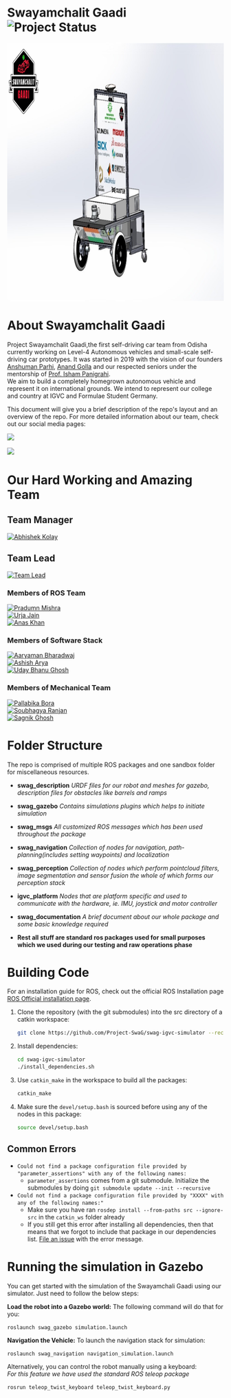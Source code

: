 # Swayamchalit Gaadi <br> ![Project Status](https://img.shields.io/badge/Status-Simulation%20Ready-green) 

<img src="./repo_assets_for_readme/cadmodel.jpg" width="900" height="600" align="center" /><br>

# About Swayamchalit Gaadi

Project Swayamchalit Gaadi,the first self-driving car team from Odisha currently working on Level-4 Autonomous vehicles and small-scale self-driving car prototypes. It was started in 2019 with the vision of our founders [Anshuman Parhi](https://www.linkedin.com/in/anshuman-parhi/), [Anand Golla](https://www.linkedin.com/in/anandgolla/) and our respected seniors under the mentorship of [Prof. Isham Panigrahi](https://www.linkedin.com/in/isham-panigrahi-9a192797/).<br>
We aim to build a completely homegrown autonomous vehicle and represent it on international grounds. We intend to represent our college and country at IGVC and Formulae Student Germany.

This document will give you a brief description of the repo's layout and an overview of the repo.
For more detailed information about our team, check out our social media pages:<br>
<p>
   <a href="https://www.instagram.com/swayamchalit_gaadi/">
  <img src="https://img.shields.io/badge/Instagram-E4405F?style=for-the-badge&logo=instagram&logoColor=white"></a>  
</p>
<p>
   <a href="https://www.linkedin.com/company/teamswag/">
  <img src="https://img.shields.io/badge/LinkedIn-0077B5?style=for-the-badge&logo=linkedin&logoColor=white"></a>  
</p>

# Our Hard Working and Amazing Team
## Team Manager
[![Abhishek Kolay](https://img.shields.io/badge/-Abhishek%20Kolay-yellowgreen)](https://www.linkedin.com/in/abhishek-kolay-a898061a5/)

## Team Lead
[![Team Lead](https://img.shields.io/badge/-Abhisek%20Omkar%20Prasad-red)](https://www.linkedin.com/in/abhisek-omkar-prasad-70937a173/)

### Members of ROS Team
[![Pradumn Mishra](https://img.shields.io/badge/-Pradumn%20Mishra-blue)](https://www.linkedin.com/in/pradumn203/)<br>
[![Urja Jain](https://img.shields.io/badge/-Urja%20Jain-9cf)](https://www.linkedin.com/in/urja-jain-020301/)<br>
[![Anas Khan](https://img.shields.io/badge/-Anas%20Khan-informational)](https://www.linkedin.com/in/anas-khan-731846219/)

### Members of Software Stack
[![Aaryaman Bharadwaj](https://img.shields.io/badge/-Aaryaman%20Bhardwaj-9cf)](https://www.linkedin.com/in/aaryaman-bhardwaj-768a22131/)<br>
[![Ashish Arya](https://img.shields.io/badge/-Ashish%20Arya-critical)](https://www.linkedin.com/in/ashish-arya-65923b16b/)<br>
[![Uday Bhanu Ghosh](https://img.shields.io/badge/-Uday%20Bhanu%20Ghosh-yellow)](https://www.linkedin.com/in/uday-bhanu-ghosh-091a12193/)

### Members of Mechanical Team
[![Pallabika Bora](https://img.shields.io/badge/-Pallabika%20Bora-orange)](https://www.linkedin.com/in/pallabika-bora-a735391b6/)<br>
[![Soubhagya Ranjan](https://img.shields.io/badge/-Soubhagya%20Ranjan-success)](https://www.linkedin.com/in/soubhagya-ranjan/)<br>
[![Sagnik Ghosh](https://img.shields.io/badge/-Sagnik%20Ghosh-lightgrey)](https://www.linkedin.com/in/sagnik-ghosh-1a5789208/)


# Folder Structure
The repo is comprised of multiple ROS packages and one sandbox folder for miscellaneous resources.
 * **swag_description**
    *URDF files for our robot and meshes for gazebo, description files for obstacles like barrels and ramps*
 * **swag_gazebo**
    *Contains simulations plugins which helps to initiate simulation*
 * **swag_msgs**
    *All customized ROS messages which has been used throughout the package*
 * **swag_navigation**
    *Collection of nodes for navigation, path-planning(includes setting waypoints) and localization*
 * **swag_perception**
    *Collection of nodes which perform pointcloud filters, image segmentation and sensor fusion the whole of which forms our perception stack*
 * **igvc_platform**
    *Nodes that are platform specific and used to communicate with the hardware, ie. IMU, joystick and motor controller*
 * **swag_documentation**
    *A brief document about our whole package and some basic knowledge required*

 * **Rest all stuff are standard ros packages used for small purposes which we used during our testing and raw operations phase**

# Building Code
 For an installation guide for ROS, check out the official ROS Installation page
 [ROS Official installation page](http://wiki.ros.org/ROS/Installation).

1. Clone the repository (with the git submodules) into the src directory of a catkin workspace:
    ```bash
    git clone https://github.com/Project-SwaG/swag-igvc-simulator --recursive
    ```

2. Install dependencies:
    ```bash
    cd swag-igvc-simulator
    ./install_dependencies.sh
    ```

3. Use `catkin_make` in the workspace to build all the packages:
    ```bash
    catkin_make
    ```

4. Make sure the `devel/setup.bash` is sourced before using any of the nodes in this package:
    ```bash
   source devel/setup.bash
    ```

## Common Errors
- `Could not find a package configuration file provided by "parameter_assertions" with any of the following names:`
    - `parameter_assertions` comes from a git submodule. Initialize the submodules by doing
    `git submodule update --init --recursive`
- `Could not find a package configuration file provided by "XXXX" with any of the following names:"`
    - Make sure you have ran `rosdep install --from-paths src --ignore-src` in the `catkin_ws` folder already
    - If you still get this error after installing all dependencies, then that means that we forgot to include
    that package in our dependencies list.
    [File an issue](https://github.com/Project-SwaG/swag-igvc-simulator/issues) with the error message.


# Running the simulation in Gazebo
You can get started with the simulation of the Swayamchali Gaadi using our simulator. Just need to follow the below steps:

**Load the robot into a Gazebo world:**
The following command will do that for you:
```
roslaunch swag_gazebo simulation.launch
```

**Navigation the Vehicle:**
To launch the navigation stack for simulation:
```bash
roslaunch swag_navigation navigation_simulation.launch
```

Alternatively, you can control the robot manually using a keyboard:<br>
*For this feature we have used the standard ROS teleop package*
```
rosrun teleop_twist_keyboard teleop_twist_keyboard.py
```


